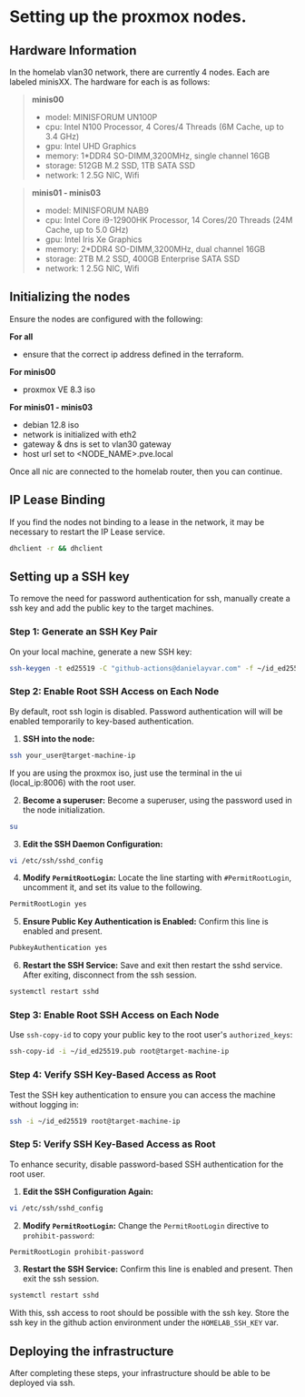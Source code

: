 # Setting up the proxmox nodes.

## Hardware Information
In the homelab vlan30 network, there are currently 4 nodes. Each are labeled minisXX.
The hardware for each is as follows:

> __minis00__
> * model: MINISFORUM UN100P
> * cpu: Intel N100 Processor, 4 Cores/4 Threads (6M Cache, up to 3.4 GHz)
> * gpu: Intel UHD Graphics
> * memory: 1*DDR4 SO-DIMM,3200MHz, single channel 16GB
> * storage: 512GB M.2 SSD, 1TB SATA SSD
> * network: 1 2.5G NIC, Wifi

> __minis01 - minis03__
> * model: MINISFORUM NAB9
> * cpu: Intel Core i9-12900HK Processor, 14 Cores/20 Threads (24M Cache, up to 5.0 GHz)
> * gpu: Intel Iris Xe Graphics
> * memory: 2*DDR4 SO-DIMM,3200MHz, dual channel 16GB
> * storage: 2TB M.2 SSD, 400GB Enterprise SATA SSD
> * network: 1 2.5G NIC, Wifi

## Initializing the nodes
Ensure the nodes are configured with the following:

__For all__
* ensure that the correct ip address defined in the terraform.

__For minis00__
* proxmox VE 8.3 iso

__For minis01 - minis03__
* debian 12.8 iso
* network is initialized with eth2
* gateway & dns is set to vlan30 gateway
* host url set to <NODE_NAME>.pve.local

Once all nic are connected to the homelab router, then you can continue.

## IP Lease Binding

If you find the nodes not binding to a lease in the network, it may be necessary to restart the IP Lease service.

```bash
dhclient -r && dhclient
```

## Setting up a SSH key
To remove the need for password authentication for ssh, manually create a ssh key and add the public
key to the target machines.

### **Step 1: Generate an SSH Key Pair**
On your local machine, generate a new SSH key:
```bash
ssh-keygen -t ed25519 -C "github-actions@danielayvar.com" -f ~/id_ed25519
```

### **Step 2: Enable Root SSH Access on Each Node**
By default, root ssh login is disabled. Password authentication will will be enabled temporarily to  key-based authentication.

1. **SSH into the node:**
```bash
ssh your_user@target-machine-ip
```
If you are using the proxmox iso, just use the terminal in the ui (local_ip:8006) with the root user.

2. **Become a superuser:**
Become a superuser, using the password used in the node initialization.
```bash
su
```

3. **Edit the SSH Daemon Configuration:**
```bash
vi /etc/ssh/sshd_config
```

4. **Modify `PermitRootLogin`:**
Locate the line starting with `#PermitRootLogin`, uncomment it, and set its value to the following.
```bash
PermitRootLogin yes
```

5. **Ensure Public Key Authentication is Enabled:**
Confirm this line is enabled and present.
```bash
PubkeyAuthentication yes
```

6. **Restart the SSH Service:**
Save and exit then restart the sshd service. After exiting, disconnect from the ssh session.
```bash
systemctl restart sshd
```

### **Step 3: Enable Root SSH Access on Each Node**
Use `ssh-copy-id` to copy your public key to the root user's `authorized_keys`:
```bash
ssh-copy-id -i ~/id_ed25519.pub root@target-machine-ip
```

### **Step 4: Verify SSH Key-Based Access as Root**
Test the SSH key authentication to ensure you can access the machine without logging in:
```bash
ssh -i ~/id_ed25519 root@target-machine-ip
```

### **Step 5: Verify SSH Key-Based Access as Root**
To enhance security, disable password-based SSH authentication for the root user.

1. **Edit the SSH Configuration Again:**
```bash
vi /etc/ssh/sshd_config
```

2. **Modify `PermitRootLogin`:**
Change the `PermitRootLogin` directive to `prohibit-password`:
```bash
PermitRootLogin prohibit-password
```

3. **Restart the SSH Service:**
Confirm this line is enabled and present. Then exit the ssh session.
```bash
systemctl restart sshd
```

With this, ssh access to root should be possible with the ssh key. Store the ssh key in 
the github action environment under the `HOMELAB_SSH_KEY` var.

## Deploying the infrastructure
After completing these steps, your infrastructure should be able to be deployed via
ssh.
